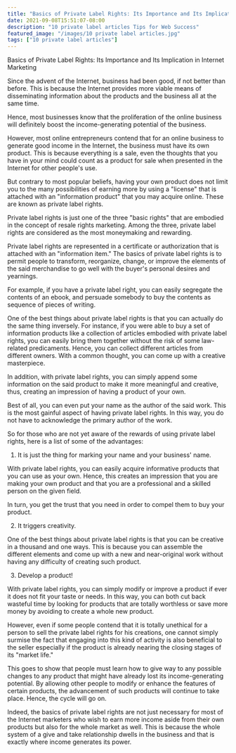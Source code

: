 ```yaml
---
title: "Basics of Private Label Rights: Its Importance and Its Implication in Internet Marketing"
date: 2021-09-08T15:51:07-08:00
description: "10 private label articles Tips for Web Success"
featured_image: "/images/10 private label articles.jpg"
tags: ["10 private label articles"]
---
```


Basics of Private Label Rights: Its Importance and Its Implication in Internet Marketing


Since the advent of the Internet, business had been good, if not better than before. This is because the Internet provides more viable means of disseminating information about the products and the business all at the same time.

Hence, most businesses know that the proliferation of the online business will definitely boost the income-generating potential of the business. 

However, most online entrepreneurs contend that for an online business to generate good income in the Internet, the business must have its own product. This is because everything is a sale, even the thoughts that you have in your mind could count as a product for sale when presented in the Internet for other people's use.

But contrary to most popular beliefs, having your own product does not limit you to the many possibilities of earning more by using a "license" that is attached with an "information product" that you may acquire online. These are known as private label rights.

Private label rights is just one of the three "basic rights" that are embodied in the concept of resale rights marketing. Among the three, private label rights are considered as the most moneymaking and rewarding.

Private label rights are represented in a certificate or authorization that is attached with an "information item." The basics of private label rights is to permit people to transform, reorganize, change, or improve the elements of the said merchandise to go well with the buyer's personal desires and yearnings.

For example, if you have a private label right, you can easily segregate the contents of an ebook, and persuade somebody to buy the contents as sequence of pieces of writing. 

One of the best things about private label rights is that you can actually do the same thing inversely. For instance, if you were able to buy a set of information products like a collection of articles embodied with private label rights, you can easily bring them together without the risk of some law-related predicaments. Hence, you can collect different articles from different owners. With a common thought, you can come up with a creative masterpiece.

In addition, with private label rights, you can simply append some information on the said product to make it more meaningful and creative, thus, creating an impression of having a product of your own.

Best of all, you can even put your name as the author of the said work. This is the most gainful aspect of having private label rights. In this way, you do not have to acknowledge the primary author of the work.

So for those who are not yet aware of the rewards of using private label rights, here is a list of some of the advantages:

1. It is just the thing for marking your name and your business' name.

With private label rights, you can easily acquire informative products that you can use as your own. Hence, this creates an impression that you are making your own product and that you are a professional and a skilled person on the given field.

In turn, you get the trust that you need in order to compel them to buy your product.

2. It triggers creativity.

One of the best things about private label rights is that you can be creative in a thousand and one ways. This is because you can assemble the different elements and come up with a new and near-original work without having any difficulty of creating such product.

3. Develop a product!

With private label rights, you can simply modify or improve a product if ever it does not fit your taste or needs. In this way, you can both cut back wasteful time by looking for products that are totally worthless or save more money by avoiding to create a whole new product.

However, even if some people contend that it is totally unethical for a person to sell the private label rights for his creations, one cannot simply surmise the fact that engaging into this kind of activity is also beneficial to the seller especially if the product is already nearing the closing stages of its "market life."

This goes to show that people must learn how to give way to any possible changes to any product that might have already lost its income-generating potential. By allowing other people to modify or enhance the features of certain products, the advancement of such products will continue to take place. Hence, the cycle will go on.

Indeed, the basics of private label rights are not just necessary for most of the Internet marketers who wish to earn more income aside from their own products but also for the whole market as well. This is because the whole system of a give and take relationship dwells in the business and that is exactly where income generates its power.



